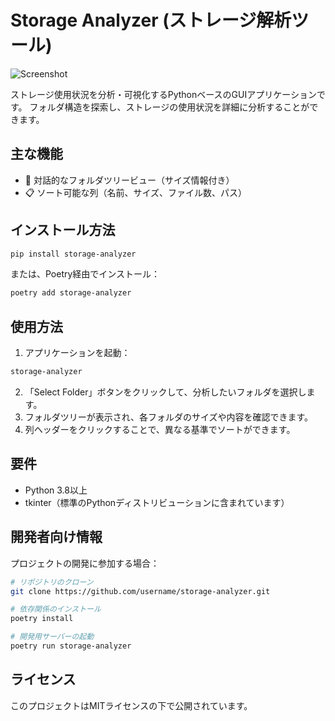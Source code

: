 # Storage Analyzer (ストレージ解析ツール)

![Screenshot](https://github.com/user-attachments/assets/c064d213-495d-4365-aff5-d245eb3db68a)

ストレージ使用状況を分析・可視化するPythonベースのGUIアプリケーションです。
フォルダ構造を探索し、ストレージの使用状況を詳細に分析することができます。

## 主な機能

- 🌳 対話的なフォルダツリービュー（サイズ情報付き）
- 📋 ソート可能な列（名前、サイズ、ファイル数、パス）

## インストール方法

```bash
pip install storage-analyzer
```

または、Poetry経由でインストール：

```bash
poetry add storage-analyzer
```

## 使用方法

1. アプリケーションを起動：
```bash
storage-analyzer
```

2. 「Select Folder」ボタンをクリックして、分析したいフォルダを選択します。
3. フォルダツリーが表示され、各フォルダのサイズや内容を確認できます。
4. 列ヘッダーをクリックすることで、異なる基準でソートができます。

## 要件

- Python 3.8以上
- tkinter（標準のPythonディストリビューションに含まれています）

## 開発者向け情報

プロジェクトの開発に参加する場合：

```bash
# リポジトリのクローン
git clone https://github.com/username/storage-analyzer.git

# 依存関係のインストール
poetry install

# 開発用サーバーの起動
poetry run storage-analyzer
```

## ライセンス

このプロジェクトはMITライセンスの下で公開されています。
